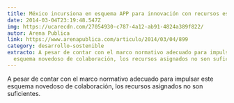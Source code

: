```yaml
---
title: México incursiona en esquema APP para innovación con recursos escasos
date: 2014-03-04T23:19:48.547Z
img: https://ucarecdn.com/27054930-c787-4a12-ab91-4824a389f822/
autor: Arena Publica
link: https://www.arenapublica.com/articulo/2014/03/04/899
category: desarrollo-sostenible
extracto: A pesar de contar con el marco normativo adecuado para impulsar este
  esquema novedoso de colaboración, los recursos asignados no son suficientes.
---
```

A pesar de contar con el marco normativo adecuado para impulsar este esquema novedoso de colaboración, los recursos asignados no son suficientes.